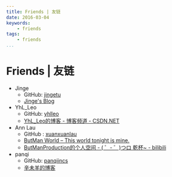 ```yaml
---
title: Friends | 友链
date: 2016-03-04
keywords:
    - friends
tags:
    - friends
...
```


Friends | 友链
==============

- Jinge
    + GitHub: [jingetu](https://github.com/jingetu)
    + [Jinge's Blog](http://www.tujinge.com/)
- YhL_Leo
    + GitHub: [yhlleo](https://github.com/yhlleo)
    + [YhL_Leo的博客 - 博客频道 - CSDN.NET](http://blog.csdn.net/yhl_leo)
- Ann Lau
    + GitHub : [xuanxuanlau](https://github.com/xuanxuanlau)
    + [ButMan World – This world tonight is mine.](http://butman.club/)
    + [ButManProduction的个人空间 - ( ゜- ゜)つロ 乾杯~ - bilibili](http://space.bilibili.com/20154941/#!/index)
- panqi
    + GitHub: [panqiincs](http://github.com/panqiincs)
    + [辛未羊的博客](http://panqiincs.github.io/)
